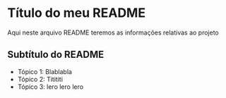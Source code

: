 # Título do meu README

Aqui neste arquivo README teremos as informações relativas ao projeto

## Subtítulo do README

- Tópico 1: Blablabla
- Tópico 2: Titititi
- Tópico 3: lero lero lero